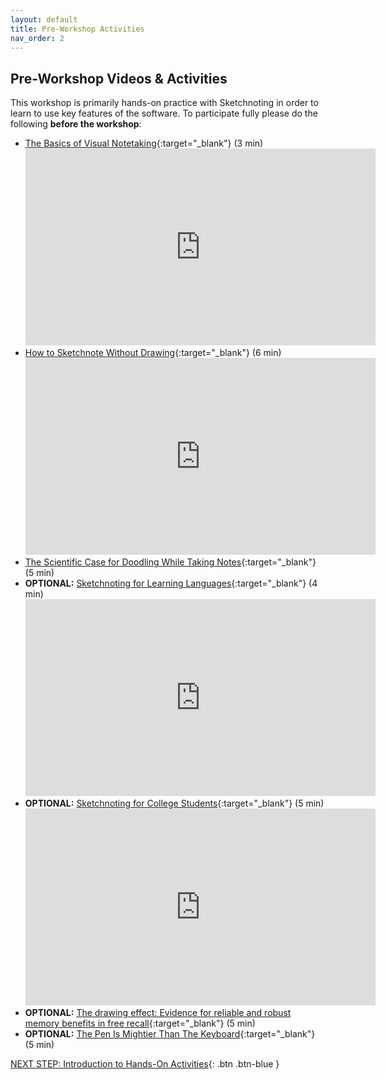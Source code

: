 ```yaml
---
layout: default
title: Pre-Workshop Activities
nav_order: 2
---
```

## Pre-Workshop Videos & Activities
This workshop is primarily hands-on practice with Sketchnoting in order to learn to use key features of the software. To participate fully please do the following **before the workshop**:

-   [The Basics of Visual Notetaking](https://www.youtube.com/watch?v=gY9KdRfNN9w){:target="_blank"} (3 min)
    <iframe width="560" height="315" src="https://www.youtube.com/embed/gY9KdRfNN9w" title="YouTube video player" frameborder="0" allow="accelerometer; autoplay; clipboard-write; encrypted-media; gyroscope; picture-in-picture" allowfullscreen></iframe>
-   [How to Sketchnote Without Drawing](https://www.youtube.com/watch?v=oNQJReku9Gw){:target="_blank"} (6 min)
    <iframe width="560" height="315" src="https://www.youtube.com/embed/oNQJReku9Gw" title="YouTube video player" frameborder="0" allow="accelerometer; autoplay; clipboard-write; encrypted-media; gyroscope; picture-in-picture" allowfullscreen></iframe>
-   [The Scientific Case for Doodling While Taking Notes](https://qz.com/676557/the-scientific-case-for-doodling-while-taking-notes/){:target="_blank"} (5 min)
-   **OPTIONAL:** [Sketchnoting for Learning Languages](https://www.youtube.com/watch?start=45&v=seb4JpMVVO0){:target="_blank"} (4 min) 
	<iframe width="560" height="315" src="https://www.youtube.com/embed/seb4JpMVVO0\?start=45" title="YouTube video player" frameborder="0" allow="accelerometer; autoplay; clipboard-write; encrypted-media; gyroscope; picture-in-picture" allowfullscreen></iframe>
-   **OPTIONAL:** [Sketchnoting for College Students](https://www.youtube.com/watch?v=l8qT7zAPcKk){:target="_blank"} (5 min)
    <iframe width="560" height="315" src="https://www.youtube.com/embed/l8qT7zAPcKk" title="YouTube video player" frameborder="0" allow="accelerometer; autoplay; clipboard-write; encrypted-media; gyroscope; picture-in-picture" allowfullscreen></iframe>
-   **OPTIONAL:** [The drawing effect: Evidence for reliable and robust memory benefits in free recall](https://goo.gl/ibZzKU){:target="_blank"} (5 min)
-   **OPTIONAL:** [The Pen Is Mightier Than The Keyboard](https://goo.gl/HqfPQ2){:target="_blank"} (5 min)

[NEXT STEP: Introduction to Hands-On Activities](activities-intro.html){: .btn .btn-blue }

